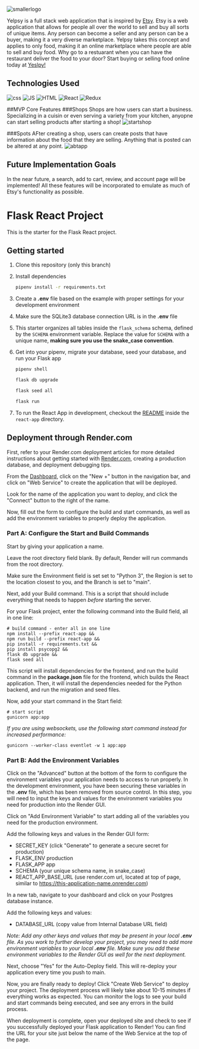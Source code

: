 
![smallerlogo](https://user-images.githubusercontent.com/106413691/205013202-1d9bd4c6-1b17-4682-af45-a636a895d845.png)

Yelpsy is a full stack web application that is inspired by [Etsy](https://www.etsy.com). Etsy is a web application that allows for people all over the world to sell and buy all sorts of unique items. Any person can become a seller and any person can be a buyer, making it a very diverse marketplace. Yelpsy takes this concept and applies to only food, making it an online marketplace where people are able to sell and buy food. Why go to a restuarant when you can have the restaurant deliver the food to your door? Start buying or selling food online today at [Yeslpy!](https://user-images.githubusercontent.com/106413691/205012941-2cca956b-7370-422a-bb5f-ebedcb566c5e.png)

## Technologies Used
![css](https://img.shields.io/badge/CSS_Wizardry%20-%23F43059.svg?&style=for-the-badge&logo=CSS%20Wizardry&logoColor=white)
![JS](https://img.shields.io/badge/JavaScript%20-%23F7DF1E.svg?&style=for-the-badge&logo=JavaScript&logoColor=white)
![HTML](https://img.shields.io/badge/HTML_Academy%20-%23302683.svg?&style=for-the-badge&logo=HTML%20Academy&logoColor=white)
![React](https://img.shields.io/badge/React%20-%2361DAFB.svg?&style=for-the-badge&logo=React&logoColor=white)
![Redux](https://img.shields.io/badge/Redux%20-%23764ABC.svg?&style=for-the-badge&logo=Redux&logoColor=white)

##MVP Core Features 
###Shops
Shops are how users can start a business. Specializing in a cuisin or even serving a variety from your kitchen, anyopne can start selling products after starting a shop! 
![startshop](https://user-images.githubusercontent.com/106413691/205016699-9f8b55ac-8bd7-4504-823a-744a6073118c.PNG)

###Spots
 AFter creating a shop, users can create posts that have information about the food that they are selling. Anything that is posted can be altered at any point.
![abtapp](https://user-images.githubusercontent.com/106413691/205016949-d39a9c8c-382d-44ac-821a-3a8a0d1b4534.PNG)

## Future Implementation Goals
In the near future, a search, add to cart, review, and account page will be implemented! All these features will be incorporated to emulate as much of Etsy's functionality as possible. 
 
# Flask React Project

This is the starter for the Flask React project.

## Getting started
1. Clone this repository (only this branch)

2. Install dependencies

      ```bash
      pipenv install -r requirements.txt
      ```

3. Create a **.env** file based on the example with proper settings for your
   development environment

4. Make sure the SQLite3 database connection URL is in the **.env** file

5. This starter organizes all tables inside the `flask_schema` schema, defined
   by the `SCHEMA` environment variable.  Replace the value for
   `SCHEMA` with a unique name, **making sure you use the snake_case
   convention**.

6. Get into your pipenv, migrate your database, seed your database, and run your Flask app

   ```bash
   pipenv shell
   ```

   ```bash
   flask db upgrade
   ```

   ```bash
   flask seed all
   ```

   ```bash
   flask run
   ```

7. To run the React App in development, checkout the [README](./react-app/README.md) inside the `react-app` directory.


## Deployment through Render.com

First, refer to your Render.com deployment articles for more detailed
instructions about getting started with [Render.com], creating a production
database, and deployment debugging tips.

From the [Dashboard], click on the "New +" button in the navigation bar, and
click on "Web Service" to create the application that will be deployed.

Look for the name of the application you want to deploy, and click the "Connect"
button to the right of the name.

Now, fill out the form to configure the build and start commands, as well as add
the environment variables to properly deploy the application.

### Part A: Configure the Start and Build Commands

Start by giving your application a name.

Leave the root directory field blank. By default, Render will run commands from
the root directory.

Make sure the Environment field is set set to "Python 3", the Region is set to
the location closest to you, and the Branch is set to "main".

Next, add your Build command. This is a script that should include everything
that needs to happen _before_ starting the server.

For your Flask project, enter the following command into the Build field, all in
one line:

```shell
# build command - enter all in one line
npm install --prefix react-app &&
npm run build --prefix react-app &&
pip install -r requirements.txt &&
pip install psycopg2 &&
flask db upgrade &&
flask seed all
```

This script will install dependencies for the frontend, and run the build
command in the __package.json__ file for the frontend, which builds the React
application. Then, it will install the dependencies needed for the Python
backend, and run the migration and seed files.

Now, add your start command in the Start field:

```shell
# start script
gunicorn app:app
```

_If you are using websockets, use the following start command instead for increased performance:_

`gunicorn --worker-class eventlet -w 1 app:app`

### Part B: Add the Environment Variables

Click on the "Advanced" button at the bottom of the form to configure the
environment variables your application needs to access to run properly. In the
development environment, you have been securing these variables in the __.env__
file, which has been removed from source control. In this step, you will need to
input the keys and values for the environment variables you need for production
into the Render GUI.

Click on "Add Environment Variable" to start adding all of the variables you
need for the production environment.

Add the following keys and values in the Render GUI form:

- SECRET_KEY (click "Generate" to generate a secure secret for production)
- FLASK_ENV production
- FLASK_APP app
- SCHEMA (your unique schema name, in snake_case)
- REACT_APP_BASE_URL (use render.com url, located at top of page, similar to
  https://this-application-name.onrender.com)

In a new tab, navigate to your dashboard and click on your Postgres database
instance.

Add the following keys and values:

- DATABASE_URL (copy value from Internal Database URL field)

_Note: Add any other keys and values that may be present in your local __.env__
file. As you work to further develop your project, you may need to add more
environment variables to your local __.env__ file. Make sure you add these
environment variables to the Render GUI as well for the next deployment._

Next, choose "Yes" for the Auto-Deploy field. This will re-deploy your
application every time you push to main.

Now, you are finally ready to deploy! Click "Create Web Service" to deploy your
project. The deployment process will likely take about 10-15 minutes if
everything works as expected. You can monitor the logs to see your build and
start commands being executed, and see any errors in the build process.

When deployment is complete, open your deployed site and check to see if you
successfully deployed your Flask application to Render! You can find the URL for
your site just below the name of the Web Service at the top of the page.

[Render.com]: https://render.com/
[Dashboard]: https://dashboard.render.com/
